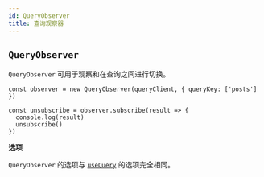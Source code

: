 ```yaml
---
id: QueryObserver
title: 查询观察器
---
```


## `QueryObserver`

`QueryObserver` 可用于观察和在查询之间进行切换。

```tsx
const observer = new QueryObserver(queryClient, { queryKey: ['posts'] })

const unsubscribe = observer.subscribe(result => {
  console.log(result)
  unsubscribe()
})
```

**选项**

`QueryObserver` 的选项与 [`useQuery`](../reference/useQuery) 的选项完全相同。
